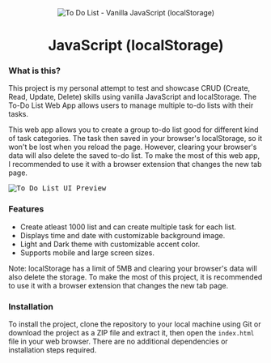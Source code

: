 <div align="center">
  <img src="https://i.imgur.com/rIPQRxz.png" alt="To Do List - Vanilla JavaScript (localStorage)">
  <h1>JavaScript (localStorage)</h1>
</div>

### What is this?

This project is my personal attempt to test and showcase CRUD (Create, Read, Update, Delete) skills using vanilla JavaScript and localStorage. The To-Do List Web App allows users to manage multiple to-do lists with their tasks. 

This web app allows you to create a group to-do list good for different kind of task categories. The task then saved in your browser's localStorage, so it won't be lost when you reload the page. However, clearing your browser's data will also delete the saved to-do list. To make the most of this web app, I recommended to use it with a browser extension that changes the new tab page.

<kbd><img src="https://i.imgur.com/bfEnsLn.png" alt="To Do List UI Preview"></kbd>

### Features

- Create atleast 1000 list and can create multiple task for each list.
- Displays time and date with customizable background image.
- Light and Dark theme with customizable accent color.
- Supports mobile and large screen sizes.

Note: localStorage has a limit of 5MB and clearing your browser's data will also delete the storage. To make the most of this project, it is recommended to use it with a browser extension that changes the new tab page.

### Installation

To install the project, clone the repository to your local machine using Git or download the project as a ZIP file and extract it, then open the `index.html` file in your web browser. There are no additional dependencies or installation steps required.

